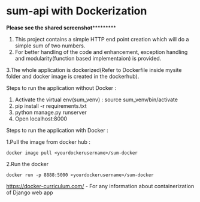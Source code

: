 # sum-api with Dockerization

**************Please see the shared screenshot***********************

1. This project contains a simple HTTP end point creation which will do a simple sum of two numbers.
2. For better handling of the code and enhancement, exception handling and modularity(function based implementaion) is provided.

3.The whole application is dockerized(Refer to Dockerfile inside mysite folder and docker image is created in the dockerhub).

Steps to run the application without Docker :
 1. Activate the virtual env(sum_venv) : source sum_venv/bin/activate
 2. pip install -r requirements.txt
 3. python manage.py runserver
 4. Open localhost:8000
 


 
 Steps to run the application with Docker :
 
 1.Pull the image from docker hub :
 
    docker image pull <yourdockerusername>/sum-docker
    
 2.Run the docker
 
    docker run -p 8888:5000 <yourdockerusername>/sum-docker
    
  
  
  https://docker-curriculum.com/ - For any information about containerization of Django web app



